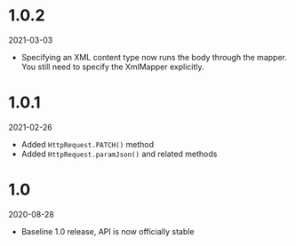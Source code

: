 
# 1.0.2
2021-03-03
  * Specifying an XML content type now runs the body through the mapper. You still need to specify the XmlMapper explicitly.

# 1.0.1
2021-02-26
  * Added `HttpRequest.PATCH()` method
  * Added `HttpRequest.paramJson()` and related methods

# 1.0
2020-08-28
  * Baseline 1.0 release, API is now officially stable
